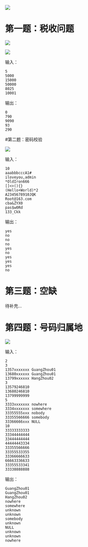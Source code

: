 ![](pics/20180809_0.png)



# 第一题：税收问题

![](pics/20180809-1-1.png)

![](pics/20180809_1_2.png)

输入：

```
5
5000
15000
50000
8025
10001
```

输出：

```
0
790
9090
93
290
```



#第二题：密码校验

![](pics/20180809_2_1.png)

输入：

```
10
aaabbbcccA1#
iloveyou,admin
*OldIron666
[]<>(){}
(Hello+World)*2
A2345678910JQK
Root@163.com
cba&ZYX0
pas$w0Rd
133_Ckk
```

输出：

```
yes
no
no
no
yes
no
yes
yes
yes
no
```





# 第三题：空缺

待补充...



# 第四题：号码归属地



![](pics/20180809_4.png)



输入：

```
2
3
1357xxxxxxx GuangZhou01
13680xxxxxx GuangZhou01
13799xxxxxx HangZhou02
3
13579246810
13680246810
13799999999
5
3333xxxxxxx nowhere
3334xxxxxxx somewhere
33355555xxx nobody
33355566666 somebody
33366666xxx NULL
10
33333333333
33344444444
33444444444
44444443334
33355566666
33355533355
33366666633
66663336633
33355533341
33338888888
```

输出：

```
GuangZhou01
GuangZhou01
HangZhou02
nowhere
somewhere
unknown
unknown
somebody
unknown
NULL
unknown
unknown
nowhere
```
